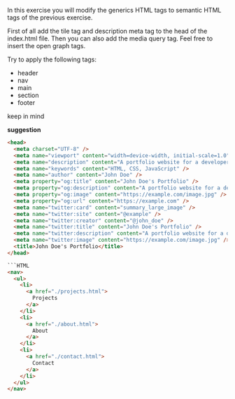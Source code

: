 In this exercise you will modify the generics HTML tags to semantic HTML tags of the previous exercise.

First of all add the tile tag and description meta tag to the head of the index.html file. Then you can also add the media query tag. Feel free to insert the open graph tags.

Try to apply the following tags:
- header
- nav
- main
- section
- footer

keep in mind 

**suggestion**

```HTML
<head>
  <meta charset="UTF-8" />
  <meta name="viewport" content="width=device-width, initial-scale=1.0" />
  <meta name="description" content="A portfolio website for a developer" />
  <meta name="keywords" content="HTML, CSS, JavaScript" />
  <meta name="author" content="John Doe" />
  <meta property="og:title" content="John Doe's Portfolio" />
  <meta property="og:description" content="A portfolio website for a developer" />
  <meta property="og:image" content="https://example.com/image.jpg" />
  <meta property="og:url" content="https://example.com" />
  <meta name="twitter:card" content="summary_large_image" />
  <meta name="twitter:site" content="@example" />
  <meta name="twitter:creator" content="@john_doe" />
  <meta name="twitter:title" content="John Doe's Portfolio" />
  <meta name="twitter:description" content="A portfolio website for a developer" />
  <meta name="twitter:image" content="https://example.com/image.jpg" />
  <title>John Doe's Portfolio</title>
</head>

```HTML
<nav>
  <ul>
    <li>
      <a href="./projects.html">
        Projects
      </a>
    </li>
    <li>
      <a href="./about.html">
        About
      </a>
    </li>
    <li>
      <a href="./contact.html">
        Contact
      </a>
    </li>
  </ul>
</nav>